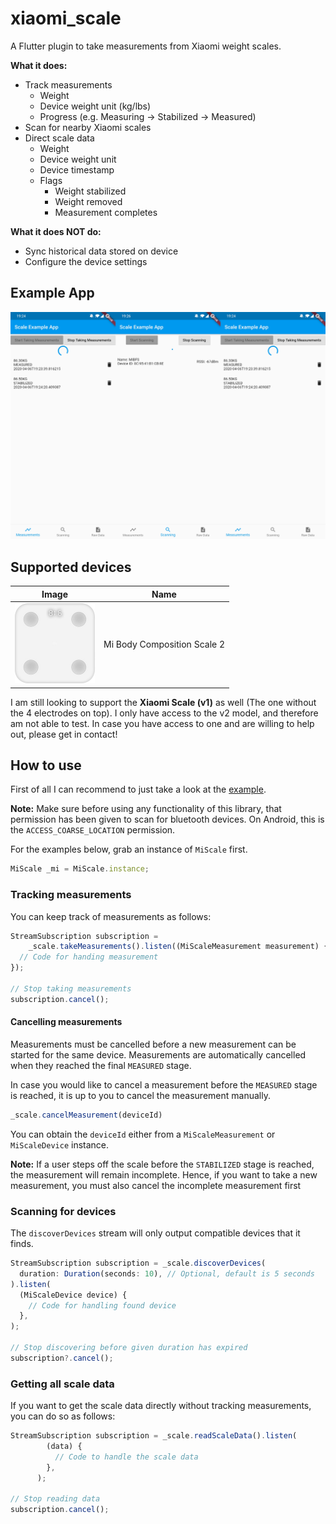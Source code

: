 # xiaomi_scale

A Flutter plugin to take measurements from Xiaomi weight scales.

**What it does:**

* Track measurements
  * Weight
  * Device weight unit (kg/lbs)
  * Progress (e.g. Measuring -> Stabilized -> Measured)
* Scan for nearby Xiaomi scales
* Direct scale data
  * Weight
  * Device weight unit
  * Device timestamp
  * Flags
    * Weight stabilized
    * Weight removed
    * Measurement completes

**What it does NOT do:**

* Sync historical data stored on device
* Configure the device settings

## Example App

<img src="https://raw.githubusercontent.com/BeMacized/xiaomi_scale/master/readme_res/screenshots.png" alt="App Screenshots" width="512">

## Supported devices

| **Image**                                                    | **Name**                    |
| ------------------------------------------------------------ | --------------------------- |
| <img src="https://raw.githubusercontent.com/BeMacized/xiaomi_scale/master/readme_res/scale_v2.jpg" alt="Mi Body Composition Scale 2" width="128"> | Mi Body Composition Scale 2 |

I am still looking to support the **Xiaomi Scale (v1)** as well (The one without the 4 electrodes on top).
I only have access to the v2 model, and therefore am not able to test. In case you have access to one and are willing to help out, please get in contact!

## How to use

First of all I can recommend to just take a look at the [example](https://github.com/BeMacized/xiaomi_scale/tree/master/example).

**Note:** Make sure before using any functionality of this library, that permission has been given to scan for bluetooth devices. On Android, this is the `ACCESS_COARSE_LOCATION` permission.

For the examples below, grab an instance of `MiScale` first.

```typescript
MiScale _mi = MiScale.instance;
```

### Tracking measurements

You can keep track of measurements as follows:

```typescript
StreamSubscription subscription =
    _scale.takeMeasurements().listen((MiScaleMeasurement measurement) {
  // Code for handing measurement
});

// Stop taking measurements
subscription.cancel();
```

#### Cancelling measurements

Measurements must be cancelled before a new measurement can be started for the same device. Measurements are automatically cancelled when they reached the final `MEASURED` stage.

In case you would like to cancel a measurement before the `MEASURED` stage is reached, it is up to you to cancel the measurement manually.

```typescript
_scale.cancelMeasurement(deviceId)
```

You can obtain the `deviceId` either from a `MiScaleMeasurement` or `MiScaleDevice` instance.

**Note:** If a user steps off the scale before the `STABILIZED` stage is reached, the measurement will remain incomplete. Hence, if you want to take a new measurement, you must also cancel the incomplete measurement first

### Scanning for devices

The `discoverDevices` stream will only output compatible devices that it finds.

```typescript
StreamSubscription subscription = _scale.discoverDevices(
  duration: Duration(seconds: 10), // Optional, default is 5 seconds
).listen(
  (MiScaleDevice device) {
    // Code for handling found device
  },
);

// Stop discovering before given duration has expired
subscription?.cancel();
```

### Getting all scale data

If you want to get the scale data directly without tracking measurements, you can do so as follows:

```typescript
StreamSubscription subscription = _scale.readScaleData().listen(
        (data) {
          // Code to handle the scale data
        },
      );

// Stop reading data
subscription.cancel();
```

